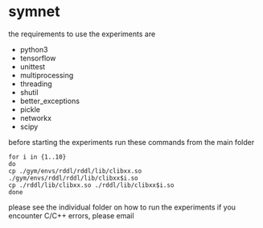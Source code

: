 # symnet

the requirements to use the experiments are
- python3
- tensorflow
- unittest
- multiprocessing
- threading
- shutil
- better_exceptions
- pickle
- networkx
- scipy

before starting the experiments run these commands from the main folder
```
for i in {1..10}
do
cp ./gym/envs/rddl/rddl/lib/clibxx.so ./gym/envs/rddl/rddl/lib/clibxx$i.so
cp ./rddl/lib/clibxx.so ./rddl/lib/clibxx$i.so
done
```
please see the individual folder on how to run the experiments
if you encounter C/C++ errors, please email